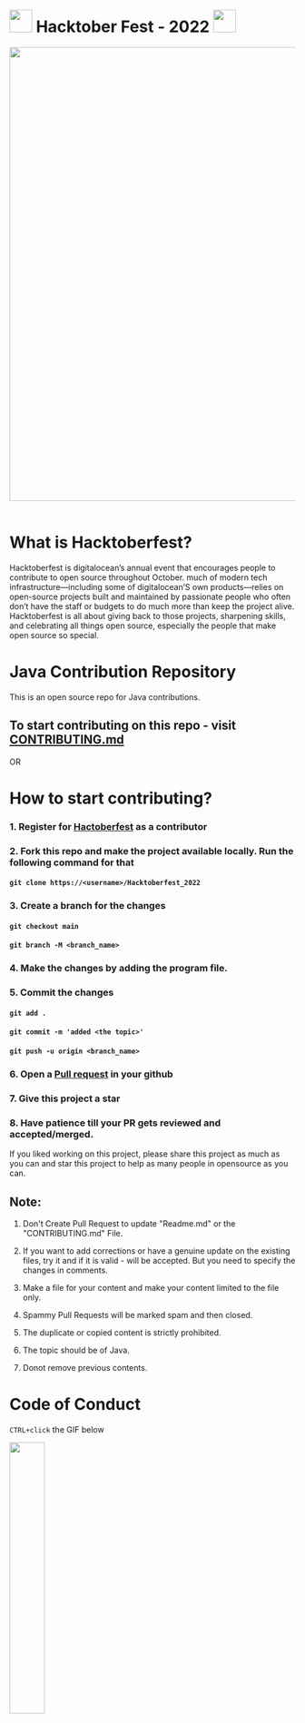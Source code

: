 <h1>
<img src="https://octodex.github.com/images/original.png" width="40"/>
Hacktober Fest - 2022
<img src="https://octodex.github.com/images/original.png" width="40"/>
</h1>

<div align="center">
<img src= "https://external-preview.redd.it/d_6uprRJpBPS9-1ExJsjCWbbrQrHg8V1DxvTmCsSpH0.jpg?width=640&crop=smart&auto=webp&s=c86d4993194a52f9b1e39ccd6a929d532f380bf7" width= "800"/>
</div>
<br>

# What is Hacktoberfest?

Hacktoberfest is digitalocean’s annual event that encourages people to contribute to open source throughout October. much of modern tech infrastructure—including some of digitalocean’S own products—relies on open-source projects built and maintained by passionate people who often don’t have the staff or budgets to do much more than keep the project alive. Hacktoberfest is all about giving back to those projects, sharpening skills, and celebrating all things open source, especially the people that make open source so special.

# Java Contribution Repository

This is an open source repo for Java contributions.

## To start contributing on this repo - visit [CONTRIBUTING.md](https://github.com/mubashir72/Hacktoberfest_2022/blob/main/CONTRIBUTING.MD)

OR

# How to start contributing?

### 1. Register for [Hactoberfest](https://hacktoberfest.com/) as a contributor

### 2. Fork this repo and make the project available locally. Run the following command for that

#### `git clone https://<username>/Hacktoberfest_2022`

### 3. Create a branch for the changes

#### `git checkout main`

#### `git branch -M <branch_name>`

### 4. Make the changes by adding the program file.

### 5. Commit the changes

#### `git add .`

#### `git commit -m 'added <the topic>'`

#### `git push -u origin <branch_name>`

### 6. Open a [Pull request](https://medium.com/@pragyasapkota/how-to-create-a-pull-request-in-github-a-small-guide-to-beginners-in-hacktober-2022-f4f5ff214542) in your github

### 7. Give this project a star

### 8. Have patience till your PR gets reviewed and accepted/merged.

If you liked working on this project, please share this project as much as you can and star this project to help as many people in opensource as you can.

## Note:

1. Don't Create Pull Request to update "Readme.md" or the "CONTRIBUTING.md" File.

2. If you want to add corrections or have a genuine update on the existing files, try it and if it is valid - will be accepted. But you need to specify the changes in comments.

3. Make a file for your content and make your content limited to the file only.

4. Spammy Pull Requests will be marked spam and then closed.

5. The duplicate or copied content is strictly prohibited.

6. The topic should be of Java.

7. Donot remove previous contents.

# Code of Conduct

`CTRL+click` the GIF below

<p><a href="https://github.com/mubashir72/Hacktoberfest_2022/blob/main/CODEOFCONDUCT.md"><img width=35% src="https://media.giphy.com/media/qHRwTyhWIj4UU/200w_d.gif"></a></p>

<h1> Project Admin </h1>
  
<table>
<tr>
<td align="center"><a href="https://github.com/mubashir72"><img src="https://avatars.githubusercontent.com/u/78098578?v=4" width=150px height=150px /></a></br> <h4 style="color:White;">Mubashir72</h4>
</tr>
</table>

## Our Valuable Contributors

<a href="https://github.com/mubashir72/Hacktoberfest_2022/graphs/contributors">
  <img src="https://contrib.rocks/image?repo=mubashir72/Hacktoberfest_2022" />
</a>
